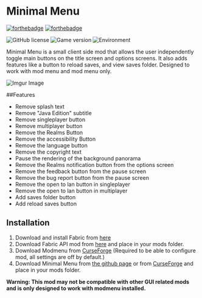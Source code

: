 # Minimal Menu
[![forthebadge](https://forthebadge.com/images/badges/built-with-resentment.svg)](https://forthebadge.com) [![forthebadge](https://forthebadge.com/images/badges/60-percent-of-the-time-works-every-time.svg)](https://forthebadge.com)

![GitHub license](https://img.shields.io/badge/license-MIT-blue)
![Game version](https://img.shields.io/badge/minecraft-1.16.2-blueviolet)
![Environment](https://img.shields.io/badge/environment-client-red)

Minimal Menu is a small client side mod that allows the user independently toggle main buttons on the title screen and options screens. It also adds features like a button to reload saves, and view saves folder. Designed to work with mod menu and mod menu only.

![Imgur Image](https://i.imgur.com/PcamapY.jpg)


##Features
* Remove splash text
* Remove "Java Edition" subtitle
* Remove singleplayer button
* Remove multiplayer button
* Remove the Realms Button
* Remove the accessibility Button
* Remove the language button
* Remove the copyright text
* Pause the rendering of the background panorama
* Remove the Realms notification button from the options screen
* Remove the feedback button from the pause screen
* Remove the bug report button from the pause screen
* Remove the open to lan button in singleplayer
* Remove the open to lan button in multiplayer
* Add saves folder button
* Add reload saves button


## Installation

1. Download and install Fabric from [here](https://fabricmc.net/use)
2. Download Fabric API mod from [here](https://www.curseforge.com/minecraft/mc-mods/fabric-api) and place in your mods folder.
3. Download Modmenu from [CurseForge](https://www.curseforge.com/minecraft/mc-mods/modmenu) (Required to be able to configure mod, all settings are off by default.)
4. Download Minimal Menu from [the github page](https://github.com/TomB-134/MinimalMenu/releases) or from [CurseForge](https://www.curseforge.com/minecraft/mc-mods/minimal-menu) and place in your mods folder.

**Warning: This mod may not be compatible with other GUI related mods and is only designed to work with modmenu installed.**

